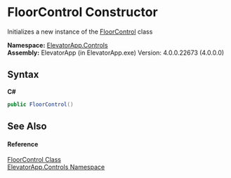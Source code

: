 # FloorControl Constructor 
 

Initializes a new instance of the <a href="T_ElevatorApp_Controls_FloorControl">FloorControl</a> class

**Namespace:**&nbsp;<a href="N_ElevatorApp_Controls">ElevatorApp.Controls</a><br />**Assembly:**&nbsp;ElevatorApp (in ElevatorApp.exe) Version: 4.0.0.22673 (4.0.0.0)

## Syntax

**C#**<br />
``` C#
public FloorControl()
```


## See Also


#### Reference
<a href="T_ElevatorApp_Controls_FloorControl">FloorControl Class</a><br /><a href="N_ElevatorApp_Controls">ElevatorApp.Controls Namespace</a><br />